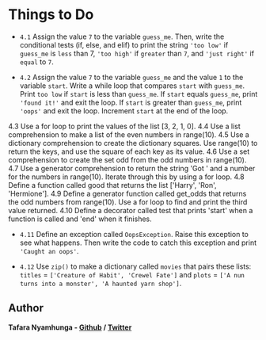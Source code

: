 # Things to Do

- `4.1` Assign the value `7` to the variable `guess_me`. Then, write the conditional tests (if, else, and elif) to print the string `'too low'` if `guess_me` is `less` than 7, `'too high'` if `greater` than `7`, and `'just right'` if `equal` to `7`.

- `4.2` Assign the value `7` to the variable `guess_me` and the value `1` to the variable `start`. Write a while loop that compares `start` with `guess_me`. Print `too low` if `start` is less than `guess_me`. If `start` equals `guess_me`, print `'found it!'` and exit the loop. If `start` is greater than `guess_me`, print `'oops'` and exit the loop. Increment `start` at the end of the loop.

4.3 Use a for loop to print the values of the list [3, 2, 1, 0].
4.4 Use a list comprehension to make a list of the even numbers in range(10).
4.5 Use a dictionary comprehension to create the dictionary squares. Use range(10)
to return the keys, and use the square of each key as its value.
4.6 Use a set comprehension to create the set odd from the odd numbers in range(10).
4.7 Use a generator comprehension to return the string 'Got ' and a number for the
numbers in range(10). Iterate through this by using a for loop.
4.8 Define a function called good that returns the list ['Harry', 'Ron', 'Hermione'].
4.9 Define a generator function called get_odds that returns the odd numbers from
range(10). Use a for loop to find and print the third value returned.
4.10 Define a decorator called test that prints 'start' when a function is called and
'end' when it finishes.

- `4.11` Define an exception called `OopsException`. Raise this exception to see what happens. Then write the code to catch this exception and print `'Caught an oops'`.

- `4.12` Use `zip()` to make a dictionary called `movies` that pairs these lists: `titles` = `['Creature of Habit', 'Crewel Fate']` and `plots` = `['A nun turns into a monster', 'A haunted yarn shop']`.

## Author

**Tafara Nyamhunga  - [Github](https://github.com/tafara-n) / [Twitter](https://twitter.com/tafaranyamhunga)**

